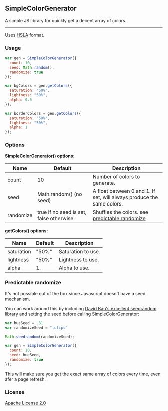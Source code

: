 ## SimpleColorGenerator

A simple JS library for quickly get a decent array of colors.

---

Uses [HSLA](https://www.w3.org/wiki/CSS/Properties/color/HSLA) format.

### Usage

```javascript
var gen = SimpleColorGenerator({
  count: 10,
  seed: Math.random(),
  randomize: true
});

var bgColors = gen.getColors({
  saturation: "50%",
  lightness: "50%",
  alpha: 0.5
});

var borderColors = gen.getColors({
  saturation: "50%",
  lightness: "50%",
  alpha: 1
});
```

### Options

**SimpleColorGenerator() options:**

| Name      | Default                                 | Description                                                           |
| --------- | --------------------------------------- | --------------------------------------------------------------------- |
| count     | 10                                      | Number of colors to generate.                                         |
| seed      | Math.random() (no seed)                 | A float between 0 and 1. If set, will always produce the same colors. |
| randomize | true if no seed is set, false otherwise | Shuffles the colors. see [predictable randomize](#predictable-randomize)                                                  |

**getColors() options:**

| Name       | Default | Description        |
| ---------- | ------- | ------------------ |
| saturation | "50%"   | Saturation to use. |
| lightness  | "50%"   | Lightness to use.  |
| alpha      | 1.      | Alpha to use.      |

### Predictable randomize

It's not possible out of the box since Javascript doesn't have a seed mechanism.

You can work around this by including [David Bau's excellent seedrandom library](https://github.com/davidbau/seedrandom) and setting the seed before calling SimpleColorGenerator:

```javascript
var hueSeed = .31
var randomizeSeed = "tulips"

Math.seedrandom(randomizeSeed);

var gen = SimpleColorGenerator({
  count: 10,
  seed: hueSeed,
  randomize: true
});
```

This will make sure you get the exact same array of colors every time, even afer a page refresh.

### License

[Apache License 2.0](LICENSE)
